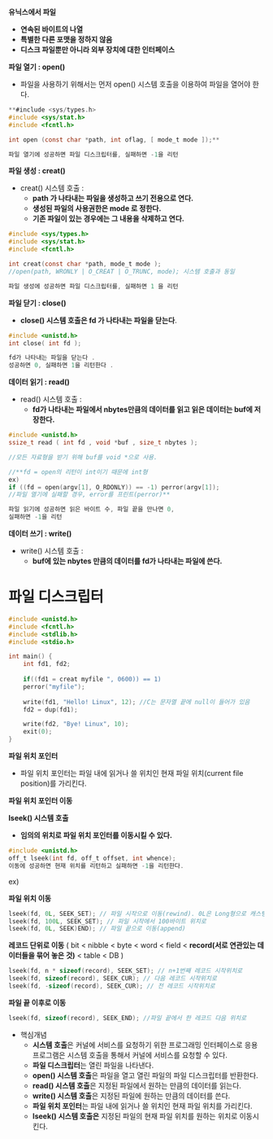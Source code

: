 **유닉스에서 파일**

- **연속된 바이트의 나열**
- **특별한 다른 포맷을 정하지 않음**
- **디스크 파일뿐만 아니라 외부 장치에 대한 인터페이스**


**파일 열기 : open()**

- 파일을 사용하기 위해서는 먼저 open() 시스템 호출을 이용하여 파일을 열어야 한다.

```c
**#include <sys/types.h>
#include <sys/stat.h>
#include <fcntl.h>

int open (const char *path, int oflag, [ mode_t mode ]);**

파일 열기에 성공하면 파일 디스크립터를, 실패하면 -1을 리턴
```


**파일 생성 : creat()**

- creat() 시스템 호출 :
    - **path 가 나타내는 파일을 생성하고 쓰기 전용으로 연다.**
    - **생성된 파일의 사용권한은 mode 로 정한다.**
    - **기존 파일이 있는 경우에는 그 내용을 삭제하고 연다.**

```c
#include <sys/types.h>
#include <sys/stat.h>
#include <fcntl.h>

int creat(const char *path, mode_t mode );
//open(path, WRONLY | O_CREAT | O_TRUNC, mode); 시스템 호출과 동일

파일 생성에 성공하면 파일 디스크립터를, 실패하면 1 을 리턴
```


**파일 닫기 : close()**

- **close() 시스템 호출은 fd 가 나타내는 파일을 닫는다**.

```c
#include <unistd.h>
int close( int fd );

fd가 나타내는 파일을 닫는다 .
성공하면 0, 실패하면 1을 리턴한다 .
```


**데이터 읽기 : read()**

- read() 시스템 호출 :
    - **fd가 나타내는 파일에서 nbytes만큼의 데이터를 읽고 읽은 데이터는 buf에 저장한다.**

```c
#include <unistd.h>
ssize_t read ( int fd , void *buf , size_t nbytes );

//모든 자료형을 받기 위해 buf를 void *으로 사용.

//**fd = open의 리턴이 int이기 때문에 int형
ex)
if ((fd = open(argv[1], O_RDONLY)) == -1) perror(argv[1]);
//파일 열기에 실패할 경우, error를 프린트(perror)**

파일 읽기에 성공하면 읽은 바이트 수, 파일 끝을 만나면 0,
실패하면 -1을 리턴
```


**데이터 쓰기 : write()**

- write() 시스템 호출 :
    - **buf에 있는 nbytes 만큼의 데이터를 fd가 나타내는 파일에 쓴다.**


# 파일 디스크립터
```c
#include <unistd.h>
#include <fcntl.h>
#include <stdlib.h>
#include <stdio.h>

int main() {
	int fd1, fd2;
	
	if((fd1 = creat myfile ", 0600)) == 1)
	perror("myfile");
	
	write(fd1, "Hello! Linux", 12); //C는 문자열 끝에 null이 들어가 있음
	fd2 = dup(fd1);

	write(fd2, "Bye! Linux", 10);
	exit(0);
}
```


**파일 위치 포인터** 

- 파일 위치 포인터는 파일 내에 읽거나 쓸 위치인 현재 파일 위치(current file position)를
가리킨다.

**파일 위치 포인터 이동**

**lseek() 시스템 호출**

- **임의의 위치로 파일 위치 포인터를 이동시킬 수 있다.**

```c
#include <unistd.h>
off_t lseek(int fd, off_t offset, int whence);
이동에 성공하면 현재 위치를 리턴하고 실패하면 -1을 리턴한다.
```


ex)

**파일 위치 이동**
```c
lseek(fd, 0L, SEEK_SET); // 파일 시작으로 이동(rewind). 0L은 Long형으로 캐스팅 한것
lseek(fd, 100L, SEEK_SET); // 파일 시작에서 100바이트 위치로
lseek(fd, 0L, SEEK)END); // 파일 끝으로 이동(append)
```

**레코드 단위로 이동** ( bit < nibble < byte < word < field < **record(서로 연관있는 데이터들을 묶어 놓은 것)** < table < DB )
```c
lseek(fd, n * sizeof(record), SEEK_SET); // n+1번째 레코드 시작위치로
lseek(fd, sizeof(record), SEEK_CUR); // 다음 레코드 시작위치로
lseek(fd, -sizeof(record), SEEK_CUR); // 전 레코드 시작위치로
```

**파일 끝 이후로 이동**
```c
lseek(fd, sizeof(record), SEEK_END); //파일 끝에서 한 레코드 다음 위치로
```



- 핵심개념
    - **시스템 호출**은 커널에 서비스를 요청하기 위한 프로그래밍 인터페이스로 응용 프로그램은 시스템 호출을 통해서 커널에 서비스를 요청할 수 있다.
    - **파일 디스크립터**는 열린 파일을 나타낸다.
    - **open() 시스템 호출**은 파일을 열고 열린 파일의 파일 디스크립터를 반환한다.
    - **read() 시스템 호출**은 지정된 파일에서 원하는 만큼의 데이터를 읽는다.
    - **write() 시스템 호출**은 지정된 파일에 원하는 만큼의 데이터를 쓴다.
    - **파일 위치 포인터**는 파일 내에 읽거나 쓸 위치인 현재 파일 위치를 가리킨다.
    - **lseek() 시스템 호출은** 지정된 파일의 현재 파일 위치를 원하는 위치로 이동시킨다.
